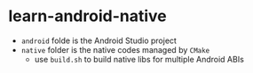 # learn-android-native

- `android` folde is the Android Studio project
- `native` folder is the native codes managed by `CMake`
  - use `build.sh` to build native libs for multiple Android ABIs
